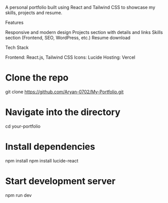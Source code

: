 A personal portfolio built using React and Tailwind CSS to showcase my skills, projects and resume.

Features

Responsive and modern design
Projects section with details and links
Skills section (Frontend, SEO, WordPress, etc.)
Resume download

Tech Stack

Frontend: React.js, Tailwind CSS
Icons: Lucide 
Hosting: Vercel 

# Clone the repo
git clone https://github.com/Aryan-0702/My-Portfolio.git

# Navigate into the directory
cd your-portfolio

# Install dependencies
npm install
npm install lucide-react

# Start development server
npm run dev

